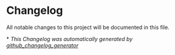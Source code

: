 # Changelog

All notable changes to this project will be documented in this file.



\* *This Changelog was automatically generated by [github_changelog_generator](https://github.com/github-changelog-generator/github-changelog-generator)*
